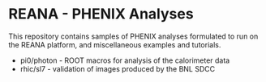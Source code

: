 # REANA - PHENIX Analyses

This repository contains samples of PHENIX analyses
formulated to run on the REANA platform, and miscellaneous
examples and tutorials.

* pi0/photon - ROOT macros for analysis of the calorimeter data
* rhic/sl7 - validation of images produced by the BNL SDCC
